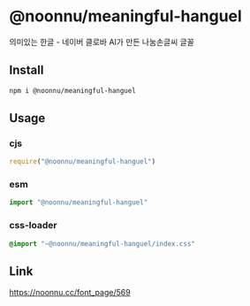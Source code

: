 # @noonnu/meaningful-hanguel
의미있는 한글 - 네이버 클로바 AI가 만든 나눔손글씨 글꼴

## Install
```sh
npm i @noonnu/meaningful-hanguel
```
## Usage
### cjs
```js
require("@noonnu/meaningful-hanguel")
```
### esm
```js
import "@noonnu/meaningful-hanguel"
```
### css-loader
```css
@import "~@noonnu/meaningful-hanguel/index.css"
```

## Link
https://noonnu.cc/font_page/569
